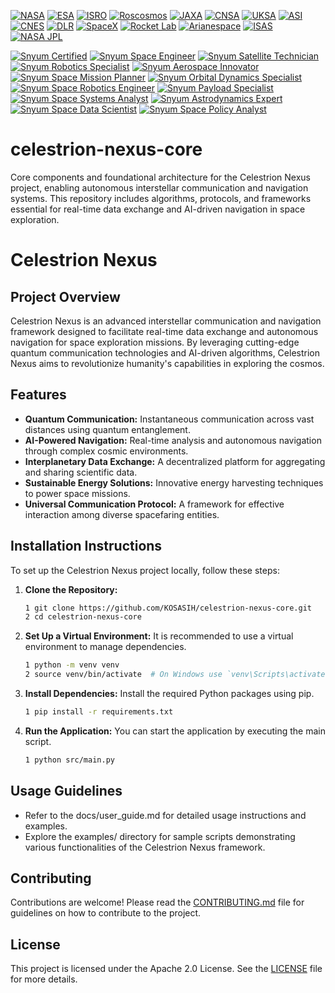 [![NASA](https://img.shields.io/badge/NASA-Certified-FF4B00?style=flat&logo=nasa)](https://www.nasa.gov/)  [![ESA](https://img.shields.io/badge/ESA-Certified-003DA5?style=flat&logo=esa)](https://www.esa.int/)  [![ISRO](https://img.shields.io/badge/ISRO-Certified-FF9933?style=flat&logo=isro)](https://www.isro.gov.in/)  [![Roscosmos](https://img.shields.io/badge/Roscosmos-Certified-CC0000?style=flat&logo=roscosmos)](https://www.roscosmos.ru/)  [![JAXA](https://img.shields.io/badge/JAXA-Certified-00A1E5?style=flat&logo=jaxa)](https://www.jaxa.jp/)  [![CNSA](https://img.shields.io/badge/CNSA-Certified-FF4B00?style=flat&logo=cnsa)](http://www.cnsa.gov.cn/)  [![UKSA](https://img.shields.io/badge/UKSA-Certified-005EB8?style=flat&logo=uksa)](https://www.gov.uk/government/organisations/uk-space-agency)  [![ASI](https://img.shields.io/badge/ASI-Certified-0072B8?style=flat&logo=asi)](https://www.asi.it/en/) [![CNES](https://img.shields.io/badge/CNES-Certified-005EB8?style=flat&logo=cnes)](https://cnes.fr/en)  [![DLR](https://img.shields.io/badge/DLR-Certified-FF4B00?style=flat&logo=dlr)](https://www.dlr.de/)  [![SpaceX](https://img.shields.io/badge/SpaceX-Certified-FF4B00?style=flat&logo=spacex)](https://www.spacex.com/)  [![Rocket Lab](https://img.shields.io/badge/Rocket_Lab-Certified-00A1E5?style=flat&logo=rocketlab)](https://www.rocketlabusa.com/)  [![Arianespace](https://img.shields.io/badge/Arianespace-Certified-005EB8?style=flat&logo=arianespace)](https://www.arianespace.com/)  [![ISAS](https://img.shields.io/badge/ISAS-Certified-FF9933?style=flat&logo=isas)](https://www.isas.jaxa.jp/en/)  [![NASA JPL](https://img.shields.io/badge/NASA_JPL-Certified-FF4B00?style=flat&logo=nasa)](https://www.jpl.nasa.gov/)  

[![Snyum Certified](https://img.shields.io/badge/Snyum_Certified-FF4B00?style=flat&logo=snyum)](https://www.snyum.com/certifications)  [![Snyum Space Engineer](https://img.shields.io/badge/Snyum_Space_Engineer-003DA5?style=flat&logo=snyum)](https://www.snyum.com/space-engineer-certification)  [![Snyum Satellite Technician](https://img.shields.io/badge/Snyum_Satellite_Technician-FF9933?style=flat&logo=snyum)](https://www.snyum.com/satellite-technician-certification)  [![Snyum Robotics Specialist](https://img.shields.io/badge/Snyum_Robotics_Specialist-00A1E5?style=flat&logo=snyum)](https://www.snyum.com/robotics-specialist-certification)  [![Snyum Aerospace Innovator](https://img.shields.io/badge/Snyum_Aerospace_Innovator-CC0000?style=flat&logo=snyum)](https://www.snyum.com/aerospace-innovator-certification)  [![Snyum Space Mission Planner](https://img.shields.io/badge/Snyum_Space_Mission_Planner-FF4B00?style=flat&logo=snyum)](https://www.snyum.com/space-mission-planner-certification)  [![Snyum Orbital Dynamics Specialist](https://img.shields.io/badge/Snyum_Orbital_Dynamics_Specialist-003DA5?style=flat&logo=snyum)](https://www.snyum.com/orbital-dynamics-specialist-certification)  [![Snyum Space Robotics Engineer](https://img.shields.io/badge/Snyum_Space_Robotics_Engineer-FF9933?style=flat&logo=snyum)](https://www.snyum.com/space-robotics-engineer-certification)  [![Snyum Payload Specialist](https://img.shields.io/badge/Snyum_Payload_Specialist-00A1E5?style=flat&logo=snyum)](https://www.snyum.com/payload-specialist-certification)  [![Snyum Space Systems Analyst](https://img.shields.io/badge/Snyum_Space_Systems_Analyst-CC0000?style=flat&logo=snyum)](https://www.snyum.com/space-systems-analyst-certification)  [![Snyum Astrodynamics Expert](https://img.shields.io/badge/Snyum_Astrodynamics_Expert-FF4B00?style=flat&logo=snyum)](https://www.snyum.com/astrodynamics-expert-certification)  [![Snyum Space Data Scientist](https://img.shields.io/badge/Snyum_Space_Data_Scientist-003DA5?style=flat&logo=snyum)](https://www.snyum.com/space-data-scientist-certification)  [![Snyum Space Policy Analyst](https://img.shields.io/badge/Snyum_Space_Policy_Analyst-FF9933?style=flat&logo=snyum)](https://www.snyum.com/space-policy-analyst-certification)  

# celestrion-nexus-core
Core components and foundational architecture for the Celestrion Nexus project, enabling autonomous interstellar communication and navigation systems. This repository includes algorithms, protocols, and frameworks essential for real-time data exchange and AI-driven navigation in space exploration.

# Celestrion Nexus

## Project Overview
Celestrion Nexus is an advanced interstellar communication and navigation framework designed to facilitate real-time data exchange and autonomous navigation for space exploration missions. By leveraging cutting-edge quantum communication technologies and AI-driven algorithms, Celestrion Nexus aims to revolutionize humanity's capabilities in exploring the cosmos.

## Features
- **Quantum Communication:** Instantaneous communication across vast distances using quantum entanglement.
- **AI-Powered Navigation:** Real-time analysis and autonomous navigation through complex cosmic environments.
- **Interplanetary Data Exchange:** A decentralized platform for aggregating and sharing scientific data.
- **Sustainable Energy Solutions:** Innovative energy harvesting techniques to power space missions.
- **Universal Communication Protocol:** A framework for effective interaction among diverse spacefaring entities.

## Installation Instructions
To set up the Celestrion Nexus project locally, follow these steps:

1. **Clone the Repository:**
   ```bash
   1 git clone https://github.com/KOSASIH/celestrion-nexus-core.git
   2 cd celestrion-nexus-core
   ```

2. **Set Up a Virtual Environment:** It is recommended to use a virtual environment to manage dependencies.

   ```bash
   1 python -m venv venv
   2 source venv/bin/activate  # On Windows use `venv\Scripts\activate`
   ```
   
3. **Install Dependencies:** Install the required Python packages using pip.

   ```bash
   1 pip install -r requirements.txt
   ```

4. **Run the Application:** You can start the application by executing the main script.

   ```bash
   1 python src/main.py
   ```

## Usage Guidelines

- Refer to the docs/user_guide.md for detailed usage instructions and examples.
- Explore the examples/ directory for sample scripts demonstrating various functionalities of the Celestrion Nexus framework.

## Contributing
Contributions are welcome! Please read the [CONTRIBUTING.md](CONTRIBUTING.md)   file for guidelines on how to contribute to the project.

## License
This project is licensed under the Apache 2.0 License. See the [LICENSE](LICENSE) file for more details.
